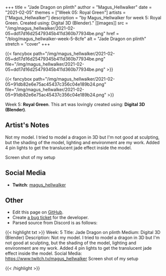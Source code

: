 +++
title =       "Jade Dragon on plinth"
author =      "Magus_Hellwalker"
date =        "2021-02-05"
themes =      ["Week 05: Royal Green"]
artists =     ["Magus_Hellwalker"]
description = "by Magus_Hellwalker for week 5: Royal Green. Created using: Digital 3D (Blender)."
[[images]]
              src = "/img/magus_hellwalker/2021-02-05+dd17d16d25479345b411d360b77934be.png"
              href = "/blog/magus_hellwalker-week-5-8cfe"
              alt = "Jade Dragon on plinth"
              stretch = "cover"
+++


{{< fancybox path="/img/magus_hellwalker/2021-02-05+dd17d16d25479345b411d360b77934be.png" file="/img/magus_hellwalker/2021-02-05+dd17d16d25479345b411d360b77934be.png" >}}

{{< fancybox path="/img/magus_hellwalker/2021-02-05+91db82e6e75ac45437c356c04e189b24.png" file="/img/magus_hellwalker/2021-02-05+91db82e6e75ac45437c356c04e189b24.png" >}}


Week 5: **Royal Green**. This art was lovingly created using: **Digital 3D (Blender)**.

## Artist's Notes

Not my model. I tried to model a dragon in 3D but I'm not good at sculpting, but the shading of the model, lighting and environment are my work. Added 4 pin lights to get the translucent jade effect inside the model.

Screen shot of my setup

## Social Media

- **Twitch**: <a href='https://twitch.tv/magus_hellwalker' target='_blank'>magus_hellwalker</a>


## Other

- Edit this page on [GitHub](https://github.com/teaminkling/web-refresh/edit/main/blog/content/blog/magus_hellwalker-week-5-8cfe.md).
- Create [a bug ticket](https://github.com/teaminkling/web-refresh/issues/new?assignees=&labels=bug&template=problem-report.md&title=) for the developer.
- Parsed source from Discord is as follows:

{{< highlight txt >}}
Week: 5
Title:   Jade Dragon on plinth
Medium: Digital 3D (Blender)
Description: Not my model. I tried to model a dragon in 3D but I'm not good at sculpting, but the shading of the model, lighting and environment are my work. Added 4 pin lights to get the translucent jade effect inside the model.
Social Media: https://www.twitch.tv/magus_hellwalker
Screen shot of my setup

{{< /highlight >}}